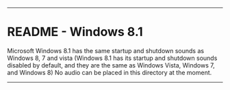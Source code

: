 
***

# README - Windows 8.1

Microsoft Windows 8.1 has the same startup and shutdown sounds as Windows 8, 7 and vista (Windows 8.1 has its startup and shutdown sounds disabled by default, and they are the same as Windows Vista, Windows 7, and Windows 8) No audio can be placed in this directory at the moment.

***
